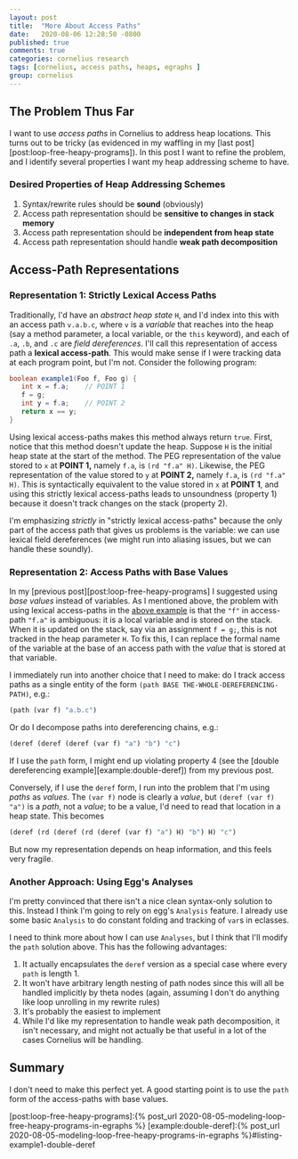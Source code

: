 ```yaml
---
layout: post
title:  "More About Access Paths"
date:   2020-08-06 12:28:50 -0800
published: true
comments: true
categories: cornelius research
tags: [cornelius, access paths, heaps, egraphs ]
group: cornelius
---
```


## The Problem Thus Far
I want to use _access paths_ in Cornelius to address heap locations. This turns
out to be tricky (as evidenced in my waffling in my [last
post][post:loop-free-heapy-programs]). In this post I want to refine the
problem, and I identify several properties I want my heap addressing scheme to
have.

### Desired Properties of Heap Addressing Schemes

1. Syntax/rewrite rules should be **sound** (obviously)
2. Access path representation should be **sensitive to changes in stack memory**
3. Access path representation should be **independent from heap state**
4. Access path representation should handle **weak path decomposition**

## Access-Path Representations
### **Representation 1:** Strictly Lexical Access Paths
Traditionally, I'd have an _abstract heap state_ `H`, and I'd index into this
with an access path `v.a.b.c`, where `v` is a _variable_ that reaches into the
heap (say a method parameter, a local variable, or the `this` keyword), and each
of `.a`, `.b`, and `.c` are _field dereferences_. I'll call this representation
of access path a **lexical access-path**. This would make sense if I were
tracking data at each program point, but I'm not. Consider the following
program:

<a name="listing-example1"></a>
```java
boolean example1(Foo f, Foo g) {
   int x = f.a;    // POINT 1
   f = g;
   int y = f.a;    // POINT 2
   return x == y;
}
```

Using lexical access-paths makes this method always return `true`. First, notice
that this method doesn't update the heap. Suppose `H` is the initial heap state
at the start of the method. The PEG representation of the value stored to `x` at
**POINT 1,** namely `f.a`, is `(rd "f.a" H)`. Likewise, the PEG representation
of the value stored to `y` at **POINT 2,** namely `f.a`, is `(rd "f.a" H)`. This
is syntactically equivalent to the value stored in `x` at **POINT 1**, and using
this strictly lexical access-paths leads to unsoundness (property 1) because it
doesn't track changes on the stack (property 2).

I'm emphasizing _strictly_ in "strictly lexical access-paths" because the only
part of the access path that gives us problems is the variable: we can use
lexical field dereferences (we might run into aliasing issues, but we can handle
these soundly).

### **Representation 2:** Access Paths with Base Values
In my [previous post][post:loop-free-heapy-programs] I suggested using _base
values_ instead of variables. As I mentioned above, the problem with using
lexical access-paths in the [above example](listing-example1) is that the `"f"`
in access-path `"f.a"` is ambiguous: it is a local variable and is stored on the
stack. When it is updated on the stack, say via an assignment `f = g;`, this is
not tracked in the heap parameter `H`. To fix this, I can replace the formal
name of the variable at the base of an access path with the _value_ that is
stored at that variable.

I immediately run into another choice that I need to make: do I track access
paths as a single entity of the form `(path BASE THE-WHOLE-DEREFERENCING-PATH)`,
e.g.:

```scheme
(path (var f) "a.b.c")
```

Or do I decompose paths into dereferencing chains, e.g.:

```scheme
(deref (deref (deref (var f) "a") "b") "c")
```

If I use the `path` form, I might end up violating property 4 (see the [double
dereferencing example][example:double-deref]) from my previous post.

Conversely, if I use the `deref` form, I run into the problem that I'm using
_paths_ as _values_. The `(var f)` node is clearly a _value_, but `(deref (var
f) "a")` is a _path_, not a _value_; to be a value, I'd need to read that
location in a heap state. This becomes

```scheme
(deref (rd (deref (rd (deref (var f) "a") H) "b") H) "c")
```

But now my representation depends on heap information, and this feels very
fragile.

### **Another Approach:** Using Egg's Analyses
I'm pretty convinced that there isn't a nice clean syntax-only solution to this.
Instead I think I'm going to rely on egg's `Analysis` feature. I already use
some basic `Analysis` to do constant folding and tracking of `var`s in
eclasses.

I need to think more about how I can use `Analyses`, but I think that I'll
modify the `path` solution above. This has the following advantages:
1. It actually encapsulates the `deref` version as a special case where every
   `path` is length 1.
2. It won't have arbitrary length nesting of path nodes since this will all be
   handled implicitly by theta nodes (again, assuming I don't do anything like
   loop unrolling in my rewrite rules)
3. It's probably the easiest to implement
4. While I'd like my representation to handle weak path decomposition, it isn't
   necessary, and might not actually be that useful in a lot of the cases
   Cornelius will be handling.

## Summary
I don't need to make this perfect yet. A good starting point is to use the
`path` form of the access-paths with base values.

<!-- URLS -->
[post:loop-free-heapy-programs]:{% post_url 2020-08-05-modeling-loop-free-heapy-programs-in-egraphs %}
[example:double-deref]:{% post_url 2020-08-05-modeling-loop-free-heapy-programs-in-egraphs %}#listing-example1-double-deref
